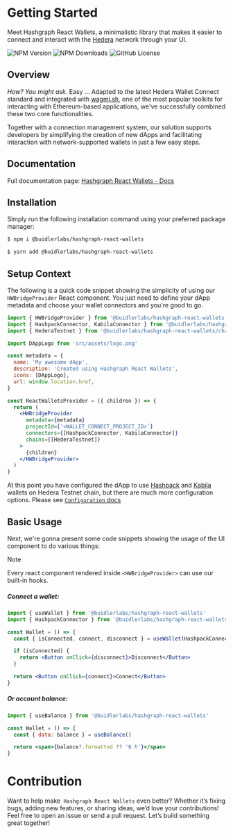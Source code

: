 # Getting Started

Meet Hashgraph React Wallets, a minimalistic library that makes it easier to connect and interact with the <a class="link" href="https://hedera.com/" target="_blank">Hedera</a> network through your UI.

![NPM Version](https://img.shields.io/npm/v/%40buidlerlabs%2Fhashgraph-react-wallets)
![NPM Downloads](https://img.shields.io/npm/dm/%40buidlerlabs%2Fhashgraph-react-wallets)
![GitHub License](https://img.shields.io/github/license/buidler-labs/hashgraph-react-wallets)


## Overview

_How? You might ask_. Easy ... Adapted to the latest Hedera Wallet Connect standard and integrated with [wagmi.sh](https://wagmi.sh/), one of the most popular toolkits for interacting with Ethereum-based applications, we've successfully combined these two core functionalities.

Together with a connection management system, our solution supports developers by simplifying the creation of new dApps and facilitating interaction with network-supported wallets in just a few easy steps.

## Documentation

Full documentation page: [Hashgraph React Wallets - Docs](https://buidler-labs.github.io/hashgraph-react-wallets/)

## Installation

Simply run the following installation command using your preferred package manager:

```sh
$ npm i @buidlerlabs/hashgraph-react-wallets
```

```sh
$ yarn add @buidlerlabs/hashgraph-react-wallets
```

## Setup Context

The following is a quick code snippet showing the simplicity of using our `HWBridgeProvider` React component. You just need to define your dApp metadata and choose your wallet connectors and you're good to go.

```jsx
import { HWBridgeProvider } from '@buidlerlabs/hashgraph-react-wallets'
import { HashpackConnector, KabilaConnector } from '@buidlerlabs/hashgraph-react-wallets/connectors'
import { HederaTestnet } from '@buidlerlabs/hashgraph-react-wallets/chains'

import DAppLogo from 'src/assets/logo.png'

const metadata = {
  name: 'My awesome dApp',
  description: 'Created using Hashgraph React Wallets',
  icons: [DAppLogo],
  url: window.location.href,
}

const ReactWalletsProvider = ({ children }) => {
  return (
    <HWBridgeProvider
      metadata={metadata}
      projectId={'<WALLET_CONNECT_PROJECT_ID>'}
      connectors={[HashpackConnector, KabilaConnector]}
      chains={[HederaTestnet]}
    >
      {children}
    </HWBridgeProvider>
  )
}
```

At this point you have configured the dApp to use [Hashpack](https://www.hashpack.app/) and [Kabila](https://www.kabila.app/wallet) wallets on Hedera Testnet chain, but there are much more configuration options. Please see [`Configuration` docs](/api-examples)

## Basic Usage

Next, we're gonna present some code snippets showing the usage of the UI component to do various things:

> [!NOTE]
> Every react component rendered inside `<HWBridgeProvider>` can use our built-in hooks.

##### Connect a wallet:

```jsx
import { useWallet } from '@buidlerlabs/hashgraph-react-wallets'
import { HashpackConnector } from '@buidlerlabs/hashgraph-react-wallets/connectors'

const Wallet = () => {
  const { isConnected, connect, disconnect } = useWallet(HashpackConnector)

  if (isConnected) {
    return <Button onClick={disconnect}>Disconnect</Button>
  }

  return <Button onClick={connect}>Connect</Button>
}
```

##### Or account balance:

```jsx
import { useBalance } from '@buidlerlabs/hashgraph-react-wallets'

const Wallet = () => {
  const { data: balance } = useBalance()

  return <span>{balance?.formatted ?? '0 ℏ'}</span>
}
```

# Contribution

Want to help make` Hashgraph React Wallets` even better? Whether it’s fixing bugs, adding new features, or sharing ideas, we’d love your contributions! Feel free to open an issue or send a pull request. Let’s build something great together!